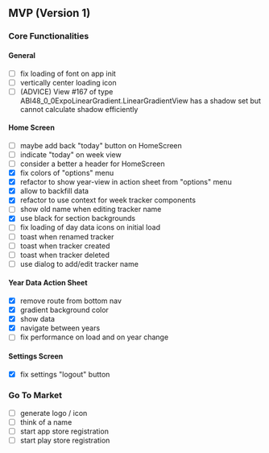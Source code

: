 ## MVP (Version 1)

### Core Functionalities

#### General
- [ ] fix loading of font on app init
- [ ] vertically center loading icon
- [ ] (ADVICE) View #167 of type ABI48_0_0ExpoLinearGradient.LinearGradientView has a shadow set but cannot calculate shadow efficiently

#### Home Screen
- [ ] maybe add back "today" button on HomeScreen
- [ ] indicate "today" on week view
- [ ] consider a better a header for HomeScreen
- [x] fix colors of "options" menu
- [x] refactor to show year-view in action sheet from "options" menu
- [x] allow to backfill data
- [x] refactor to use context for week tracker components
- [ ] show old name when editing tracker name
- [x] use black for section backgrounds
- [ ] fix loading of day data icons on initial load
- [ ] toast when renamed tracker
- [ ] toast when tracker created
- [ ] toast when tracker deleted
- [ ] use dialog to add/edit tracker name

#### Year Data Action Sheet
- [x] remove route from bottom nav
- [x] gradient background color
- [x] show data
- [x] navigate between years
- [ ] fix performance on load and on year change

#### Settings Screen
- [x] fix settings "logout" button

### Go To Market
- [ ] generate logo / icon
- [ ] think of a name
- [ ] start app store registration
- [ ] start play store registration